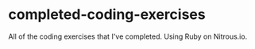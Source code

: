 # completed-coding-exercises
All of the coding exercises that I've completed.
Using Ruby on Nitrous.io.
